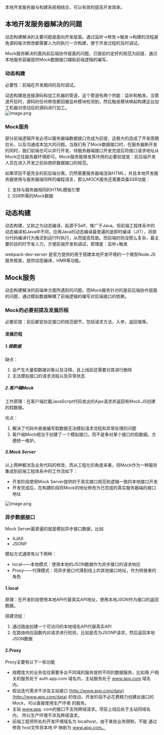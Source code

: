 本地开发服务器与构建系统相结合，可以有效的提高开发效率。


## 本地开发服务器解决的问题
动态构建解决的主要问题是面向开发层面。通过监听->修改->触发->构建的流程避免源码每次修改都需要人为的执行一次构建，便于开发过程的及时调试。

Mock服务解决的面向前后端协作层面的问题，已提前约定好的规范为前提，通过本地服务容器提供Mock数据接口辅助前端逻辑的编写。


### 动态构建
必要性：前端在开发期间的及时调试。

动态构建是连接源码和加工机器的管道，这个管道有两个供能：监听和触发。当管道开启时，源码的任何修改都回被监听模块检测到，然后触发模块唤起构建这台加工机器对改动后的源码进行加工。<br />![image.png](https://cdn.nlark.com/yuque/0/2020/png/296173/1587022920693-c08be0d3-8421-4cc5-9f58-92907ca088df.png#align=left&display=inline&height=360&name=image.png&originHeight=720&originWidth=1540&size=447475&status=done&style=none&width=770)

### Mock服务
部分前端逻辑开发必须以服务器端数据接口完成为前提，这极大的造成了开发周期拉长，以及沟通成本加大的问题。当我们有了Mock数据接口时，在服务器断开发的同时，我们前端也可以并行开发，待服务器端接口开发完成后将接口请求地址从Mock迁往服务器环境即可。Mock服务能够发挥作用的必要前提是：前后端开发人员在进入开发之前协商好数据接口的规范。

如果项目不是完全的前后端分离，仍然需要服务器端渲染HTML，并且本地开发服务器使用与服务器端同样的编程语言，那么MOCK服务还需要具备SSR功能：

1. 支持与服务器相同的HTML模板引擎
2. SSR所需的Mock数据



## 动态构建

动态构建，又称之为动态编译，起源于Self，推广于Java。但前端工程体系中的动态编译和Java中不同，应用Java的动态编译最普遍的是即时编译（JIT），将部分代码编译行为推迟到运行时执行，从而提高性能。而前端的则没那么复杂，最主要的目的时节省人力，方便前端开发和调试，原理是：监听+触发

webpack-dev-server 是官方提供的用于搭建本地开发环境的一个微型Node.JS服务框架，提供动态编译，HMR等功能。


## Mock服务
动态构建解决的前端单方面所遇到的问题。而Mock服务针对的是前后端协作层面的问题，通过模拟数据解耦了前端逻辑的编写对后端接口的依赖。


### Mock的必要前提及发展历程
必要前提：前后都安协定接口的规范细节，包括请求方法，入参，返回值等。


#### 发展历程

##### 1.假数据
缺点：

1. 会产生大量假数据对象以及注释，且上线前还需要对其进行删除
2. 无法模拟接口的请求流程以及异常状态


##### 2.客户端Mock
工作原理：在客户端拦截JavaScript代码发出的Ajax请求并返回有Mock.JS创建的假数据。

优点：

1. 解决了代码中直接编写假数据无法模拟请求流程和异常处理的问题
2. 客户端Mock相当于创建了一个模拟接口，而不是争对某个接口的假数据。方便统一维护。


##### 3.Mock Server
以上两种都涉及业务代码的修改，而从工程化的角度来看，将Mock作为一种服务集成到前端工程体系中的工作流如下：

- 开发阶段使用Mock Server提供的于真实接口规范和逻辑一致的本地接口开发
- 开发完成后，在构建阶段将Mock的地址修改为已完成的真实服务器端的接口地址

![image.png](https://cdn.nlark.com/yuque/0/2020/png/296173/1587030391901-4b8b6e99-1860-4383-9329-843e0ad2ad45.png#align=left&display=inline&height=372&name=image.png&originHeight=744&originWidth=1634&size=747420&status=done&style=none&width=817)

### 异步数据接口
Mock Server最普遍的就是模拟异步接口数据，比如

- AJAX
- JSONP

模拟方式通常有以下两种：

- local——本地模式：使用本地的JSON数据作为异步接口的请求响应
- Proxy——代理模式：将异步接口代理到线上的其他接口地址，作为转接者的角色


#### 1.local
原理：在开发阶段使用本地API代替真实API地址，使用本地JSON作为接口的返回数据。

搭建流程：

1. 通过路由创建一个可访问的本地域名API代替真实API
2. 在路由响应函数内对请求进行校验，比如是否为JSONP请求，然后返回本地JSON数据


#### 2.Proxy
Proxy主要有以下一些功能

- 规模庞大的业务往往需要多台不同域的服务提供不同的数据服务，比如用
户相关的服务处于 auth.app.com 域名内，主站服务处于 www.app.com
域名内。
- 假设迭代需求不涉及主站接口 [http://www.app.com/data](http://www.app.com/data) 的改动，开发阶段不必花费精力创建此接口的 Mock，可以直接使用生产环境
的服务。
- 主站 www.app. com的接口不支持跨域请求。项目上线后处于主站同域名内，
所以生产环境不涉及跨域请求。
- 前端工程师所处的开发环境域名为 localhost，由于某些业务限制，不能
通过修改 host文件将本地 IP 映射为 www.app.com。

					
				
			
		
	


